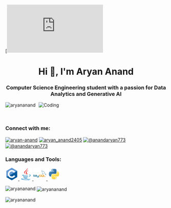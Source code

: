[![MasterHead](https://github.com/Anmol-Baranwal/Cool-GIFs-For-GitHub/blob/main/README.md#hello-nice-to-meet-you--)
<h1 align="center">Hi 👋, I'm Aryan Anand</h1>
<h3 align="center">Computer Science Engineering student with a passion for Data Analytics and Generative AI</h3>
<img align="right" alt="Coding" width="400" src="https://giphy.com/gifs/computador-gu-tecnology-bGgsc5mWoryfgKBx1u">

<p align="left"> <img src="https://komarev.com/ghpvc/?username=aryananand&label=Profile%20views&color=0e75b6&style=flat" alt="aryananand" /> </p>

<p align="left"> <a href="https://twitter.com/" target="blank"><img src="https://img.shields.io/twitter/follow/?logo=twitter&style=for-the-badge" alt="" /></a> </p>

<h3 align="left">Connect with me:</h3>
<p align="left">
<a href="https://linkedin.com/in/aryan-anand" target="blank"><img align="center" src="https://raw.githubusercontent.com/rahuldkjain/github-profile-readme-generator/master/src/images/icons/Social/linked-in-alt.svg" alt="aryan-anand" height="30" width="40" /></a>
<a href="https://instagram.com/aryan_anand2405" target="blank"><img align="center" src="https://raw.githubusercontent.com/rahuldkjain/github-profile-readme-generator/master/src/images/icons/Social/instagram.svg" alt="aryan_anand2405" height="30" width="40" /></a>
<a href="https://www.hackerrank.com/@anandaryan773" target="blank"><img align="center" src="https://raw.githubusercontent.com/rahuldkjain/github-profile-readme-generator/master/src/images/icons/Social/hackerrank.svg" alt="@anandaryan773" height="30" width="40" /></a>
<a href="https://www.hackerearth.com/@anandaryan773" target="blank"><img align="center" src="https://raw.githubusercontent.com/rahuldkjain/github-profile-readme-generator/master/src/images/icons/Social/hackerearth.svg" alt="@anandaryan773" height="30" width="40" /></a>
</p>

<h3 align="left">Languages and Tools:</h3>
<p align="left"> <a href="https://www.cprogramming.com/" target="_blank" rel="noreferrer"> <img src="https://raw.githubusercontent.com/devicons/devicon/master/icons/c/c-original.svg" alt="c" width="40" height="40"/> </a> <a href="https://www.java.com" target="_blank" rel="noreferrer"> <img src="https://raw.githubusercontent.com/devicons/devicon/master/icons/java/java-original.svg" alt="java" width="40" height="40"/> </a> <a href="https://www.mysql.com/" target="_blank" rel="noreferrer"> <img src="https://raw.githubusercontent.com/devicons/devicon/master/icons/mysql/mysql-original-wordmark.svg" alt="mysql" width="40" height="40"/> </a> <a href="https://www.python.org" target="_blank" rel="noreferrer"> <img src="https://raw.githubusercontent.com/devicons/devicon/master/icons/python/python-original.svg" alt="python" width="40" height="40"/> </a> </p>

<p><img align="left" src="https://github-readme-stats.vercel.app/api/top-langs?username=aryananand&show_icons=true&locale=en&layout=compact" alt="aryananand" /></p>

<p>&nbsp;<img align="center" src="https://github-readme-stats.vercel.app/api?username=aryananand&show_icons=true&locale=en" alt="aryananand" /></p>

<p><img align="center" src="https://github-readme-streak-stats.herokuapp.com/?user=aryananand&" alt="aryananand" /></p>
